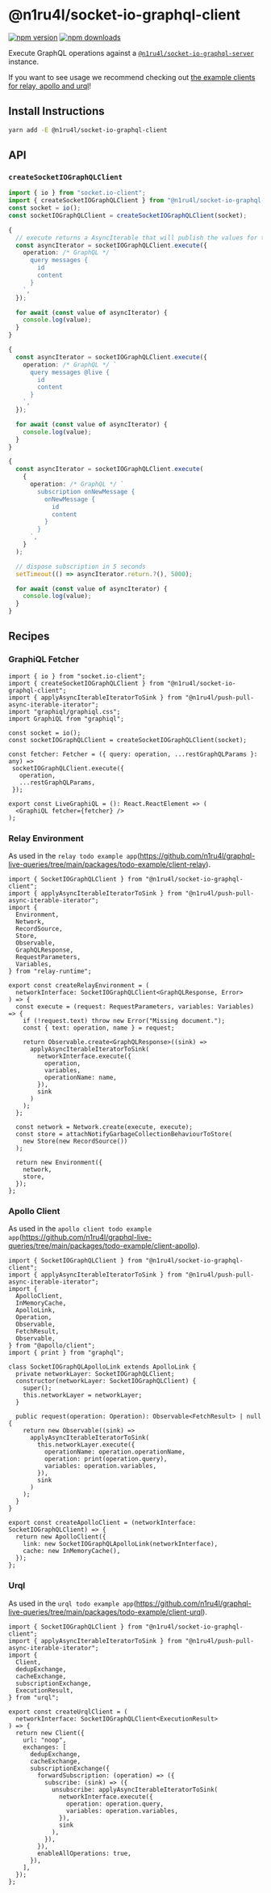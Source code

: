 # @n1ru4l/socket-io-graphql-client

[![npm version](https://img.shields.io/npm/v/@n1ru4l/socket-io-graphql-client.svg)](https://www.npmjs.com/package/@n1ru4l/socket-io-graphql-client) [![npm downloads](https://img.shields.io/npm/dm/@n1ru4l/socket-io-graphql-client.svg)](https://www.npmjs.com/package/@n1ru4l/socket-io-graphql-client)

Execute GraphQL operations against a [`@n1ru4l/socket-io-graphql-server`](https://github.com/n1ru4l/graphql-live-queries/tree/main/packages/socket-io-graphql-server) instance.

If you want to see usage we recommend checking out [the example clients for relay, apollo and urql](https://github.com/n1ru4l/graphql-live-queries/tree/main/packages/todo-example)!

## Install Instructions

```bash
yarn add -E @n1ru4l/socket-io-graphql-client
```

## API

### `createSocketIOGraphQLClient`

```ts
import { io } from "socket.io-client";
import { createSocketIOGraphQLClient } from "@n1ru4l/socket-io-graphql-client";
const socket = io();
const socketIOGraphQLClient = createSocketIOGraphQLClient(socket);

{
  // execute returns a AsyncIterable that will publish the values for the operation
  const asyncIterator = socketIOGraphQLClient.execute({
    operation: /* GraphQL */ `
      query messages {
        id
        content
      }
    `,
  });

  for await (const value of asyncIterator) {
    console.log(value);
  }
}

{
  const asyncIterator = socketIOGraphQLClient.execute({
    operation: /* GraphQL */ `
      query messages @live {
        id
        content
      }
    `,
  });

  for await (const value of asyncIterator) {
    console.log(value);
  }
}

{
  const asyncIterator = socketIOGraphQLClient.execute(
    {
      operation: /* GraphQL */ `
        subscription onNewMessage {
          onNewMessage {
            id
            content
          }
        }
      `,
    }
  );

  // dispose subscription in 5 seconds
  setTimeout(() => asyncIterator.return.?(), 5000);

  for await (const value of asyncIterator) {
    console.log(value);
  }
}
```

## Recipes

### GraphiQL Fetcher

```tsx
import { io } from "socket.io-client";
import { createSocketIOGraphQLClient } from "@n1ru4l/socket-io-graphql-client";
import { applyAsyncIterableIteratorToSink } from "@n1ru4l/push-pull-async-iterable-iterator";
import "graphiql/graphiql.css";
import GraphiQL from "graphiql";

const socket = io();
const socketIOGraphQLClient = createSocketIOGraphQLClient(socket);

const fetcher: Fetcher = ({ query: operation, ...restGraphQLParams }: any) =>
 socketIOGraphQLClient.execute({
   operation,
   ...restGraphQLParams,
 });

export const LiveGraphiQL = (): React.ReactElement => (
  <GraphiQL fetcher={fetcher} />
);
```

### Relay Environment

As used in the `relay todo example app`(https://github.com/n1ru4l/graphql-live-queries/tree/main/packages/todo-example/client-relay).

```tsx
import { SocketIOGraphQLClient } from "@n1ru4l/socket-io-graphql-client";
import { applyAsyncIterableIteratorToSink } from "@n1ru4l/push-pull-async-iterable-iterator";
import {
  Environment,
  Network,
  RecordSource,
  Store,
  Observable,
  GraphQLResponse,
  RequestParameters,
  Variables,
} from "relay-runtime";

export const createRelayEnvironment = (
  networkInterface: SocketIOGraphQLClient<GraphQLResponse, Error>
) => {
  const execute = (request: RequestParameters, variables: Variables) => {
    if (!request.text) throw new Error("Missing document.");
    const { text: operation, name } = request;

    return Observable.create<GraphQLResponse>((sink) =>
      applyAsyncIterableIteratorToSink(
        networkInterface.execute({
          operation,
          variables,
          operationName: name,
        }),
        sink
      )
    );
  };

  const network = Network.create(execute, execute);
  const store = attachNotifyGarbageCollectionBehaviourToStore(
    new Store(new RecordSource())
  );

  return new Environment({
    network,
    store,
  });
};
```

### Apollo Client

As used in the `apollo client todo example app`(https://github.com/n1ru4l/graphql-live-queries/tree/main/packages/todo-example/client-apollo).

```tsx
import { SocketIOGraphQLClient } from "@n1ru4l/socket-io-graphql-client";
import { applyAsyncIterableIteratorToSink } from "@n1ru4l/push-pull-async-iterable-iterator";
import {
  ApolloClient,
  InMemoryCache,
  ApolloLink,
  Operation,
  Observable,
  FetchResult,
  Observable,
} from "@apollo/client";
import { print } from "graphql";

class SocketIOGraphQLApolloLink extends ApolloLink {
  private networkLayer: SocketIOGraphQLClient;
  constructor(networkLayer: SocketIOGraphQLClient) {
    super();
    this.networkLayer = networkLayer;
  }

  public request(operation: Operation): Observable<FetchResult> | null {
    return new Observable((sink) =>
      applyAsyncIterableIteratorToSink(
        this.networkLayer.execute({
          operationName: operation.operationName,
          operation: print(operation.query),
          variables: operation.variables,
        }),
        sink
      )
    );
  }
}

export const createApolloClient = (networkInterface: SocketIOGraphQLClient) => {
  return new ApolloClient({
    link: new SocketIOGraphQLApolloLink(networkInterface),
    cache: new InMemoryCache(),
  });
};
```

### Urql

As used in the `urql todo example app`(https://github.com/n1ru4l/graphql-live-queries/tree/main/packages/todo-example/client-urql).

```tsx
import { SocketIOGraphQLClient } from "@n1ru4l/socket-io-graphql-client";
import { applyAsyncIterableIteratorToSink } from "@n1ru4l/push-pull-async-iterable-iterator";
import {
  Client,
  dedupExchange,
  cacheExchange,
  subscriptionExchange,
  ExecutionResult,
} from "urql";

export const createUrqlClient = (
  networkInterface: SocketIOGraphQLClient<ExecutionResult>
) => {
  return new Client({
    url: "noop",
    exchanges: [
      dedupExchange,
      cacheExchange,
      subscriptionExchange({
        forwardSubscription: (operation) => ({
          subscribe: (sink) => ({
            unsubscribe: applyAsyncIterableIteratorToSink(
              networkInterface.execute({
                operation: operation.query,
                variables: operation.variables,
              }),
              sink
            ),
          }),
        }),
        enableAllOperations: true,
      }),
    ],
  });
};
```

